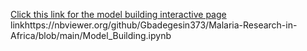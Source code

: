 [Click this link for the model building interactive page](https://nbviewer.org/github/Gbadegesin373/Malaria-Research-in-Africa/blob/main/Model_Building.ipynb)
linkhttps://nbviewer.org/github/Gbadegesin373/Malaria-Research-in-Africa/blob/main/Model_Building.ipynb
